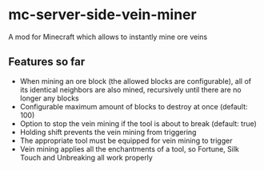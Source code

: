 # mc-server-side-vein-miner
A mod for Minecraft which allows to instantly mine ore veins

## Features so far
- When mining an ore block (the allowed blocks are configurable), all of its identical neighbors are also mined, recursively until there are no longer any blocks
- Configurable maximum amount of blocks to destroy at once (default: 100)
- Option to stop the vein mining if the tool is about to break (default: true)
- Holding shift prevents the vein mining from triggering
- The appropriate tool must be equipped for vein mining to trigger
- Vein mining applies all the enchantments of a tool, so Fortune, Silk Touch and Unbreaking all work properly
